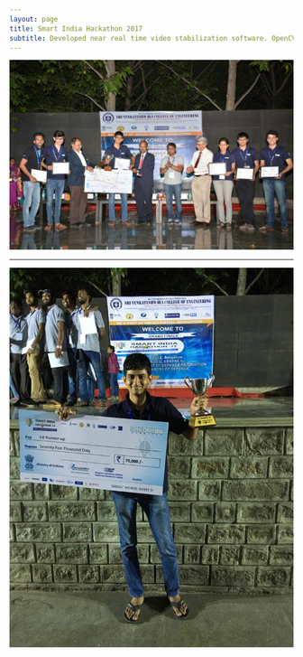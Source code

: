 ```yaml
---
layout: page
title: Smart India Hackathon 2017
subtitle: Developed near real time video stabilization software. OpenCV (C++), QT Framework, CUDA    
---
```


![SIH](/sih2.jpeg "SIH")

---
![SIH](/sih1.jpeg "SIH")



